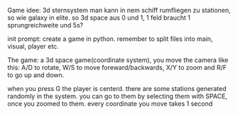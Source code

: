 Game idee: 3d sternsystem man kann in nem schiff rumfliegen zu stationen, so wie galaxy in elite. so 3d space aus 0 und 1, 1 feld braucht 1 sprungreichweite und 5s?



init prompt:
create a game in python. remember to split files into main, visual, player etc.

The game: a 3d space game(coordinate system), you move the camera like this: A/D to rotate, W/S to move foreward/backwards, X/Y to zoom and R/F to go up and down.

when you press G the player is centerd. there are some stations generated randomly in the system. you can go to them by selecting them with SPACE, once you zoomed to them. every coordinate you move takes 1 second
